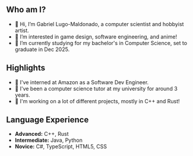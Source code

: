 ## Who am I?
- 👋 Hi, I’m Gabriel Lugo-Maldonado, a computer scientist and hobbyist artist.
- 👀 I’m interested in game design, software engineering, and anime!
- 🌱 I’m currently studying for my bachelor's in Computer Science, set to graduate in Dec 2025.

## Highlights
- 📖 I've interned at Amazon as a Software Dev Engineer.
- 🏫 I've been a computer science tutor at my university for around 3 years.
- 🚀 I'm working on a lot of different projects, mostly in C++ and Rust!

## Language Experience
- **Advanced:** C++, Rust 
- **Intermediate:** Java, Python
- **Novice:** C#, TypeScript, HTML5, CSS
<!---- 💞️ I’m looking to collaborate on ...
- 📫 How to reach me: g.alexander.maldonado@gmail.com--->

<!---
GTLugo/GTLugo is a ✨ special ✨ repository because its `README.md` (this file) appears on your GitHub profile.
You can click the Preview link to take a look at your changes.
--->
